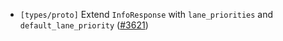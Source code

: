 - `[types/proto]` Extend `InfoResponse` with `lane_priorities` and `default_lane_priority`
  ([#3621](https://github.com/cometbft/cometbft/issues/3621))
